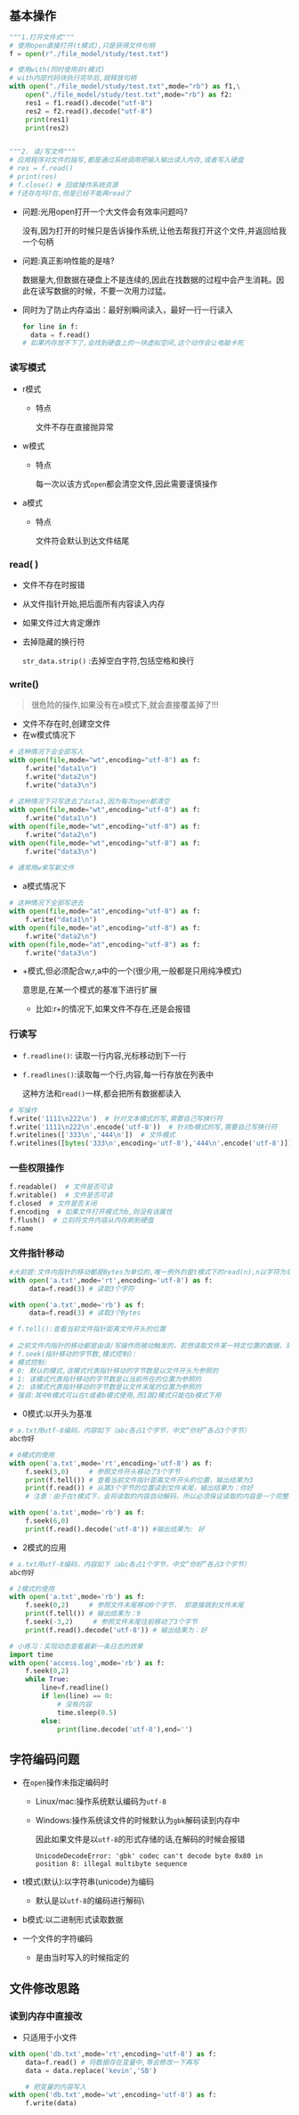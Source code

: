 ## 基本操作

```python
"""1.打开文件式"""
# 使用open直接打开(t模式),只是获得文件句柄
f = open(r"./file_model/study/test.txt")

# 使用with(同时使用非t模式)
# with内部代码块执行完毕后,就释放句柄
with open("./file_model/study/test.txt",mode="rb") as f1,\
    open("./file_model/study/test.txt",mode="rb") as f2:
    res1 = f1.read().decode("utf-8")
    res2 = f2.read().decode("utf-8")
    print(res1)
    print(res2)


"""2. 读/写文件"""
# 应用程序对文件的独写,都是通过系统调用把输入输出读入内存,或者写入硬盘
# res = f.read()
# print(res)
# f.close() # 回收操作系统资源
# f还存在吗?在,但是已经不能再read了

```

+ 问题:光用open打开一个大文件会有效率问题吗?

  没有,因为打开的时候只是告诉操作系统,让他去帮我打开这个文件,并返回给我一个句柄

+ 问题:真正影响性能的是啥?

  数据量大,但数据在硬盘上不是连续的,因此在找数据的过程中会产生消耗。因此在读写数据的时候，不要一次用力过猛。

+ 同时为了防止内存溢出：最好别瞬间读入，最好一行一行读入

  ```python
  for line in f:
  	data = f.read()
  # 如果内存放不下了,会找到硬盘上的一块虚拟空间,这个动作会让电脑卡死
  ```

### 读写模式

+ r模式

  + 特点

    文件不存在直接抛异常

+ w模式

  + 特点

    每一次以该方式`open`都会清空文件,因此需要谨慎操作

+ a模式

  + 特点

    文件符会默认到达文件结尾

### read( )

+ 文件不存在时报错

+ 从文件指针开始,把后面所有内容读入内存
  
+ 如果文件过大肯定爆炸
  
+ 去掉隐藏的换行符

  `str_data.strip()` :去掉空白字符,包括空格和换行

### write()

> 很危险的操作,如果没有在a模式下,就会直接覆盖掉了!!!

+ 文件不存在时,创建空文件
+ 在w模式情况下

```python
# 这种情况下会全部写入
with open(file,mode="wt",encoding="utf-8") as f:
    f.write("data1\n")
	f.write("data2\n")
	f.write("data3\n")
    
# 这种情况下只写进去了data3,因为每次open都清空
with open(file,mode="wt",encoding="utf-8") as f:
    f.write("data1\n")
with open(file,mode="wt",encoding="utf-8") as f:
	f.write("data2\n")
with open(file,mode="wt",encoding="utf-8") as f:
	f.write("data3\n")
   
# 通常用w来写新文件
```

+ a模式情况下

```python
# 这种情况下全部写进去
with open(file,mode="at",encoding="utf-8") as f:
    f.write("data1\n")
with open(file,mode="at",encoding="utf-8") as f:
	f.write("data2\n")
with open(file,mode="at",encoding="utf-8") as f:
	f.write("data3\n")
```

+ +模式,但必须配合w,r,a中的一个(很少用,一般都是只用纯净模式)

  意思是,在某一个模式的基准下进行扩展

  + 比如:r+的情况下,如果文件不存在,还是会报错



### 行读写

+ `f.readline()`: 读取一行内容,光标移动到下一行

+ `f.readlines()`:读取每一个行,内容,每一行存放在列表中

  这种方法和`read()`一样,都会把所有数据都读入

```python
# 写操作
f.write('1111\n222\n')  # 针对文本模式的写,需要自己写换行符
f.write('1111\n222\n'.encode('utf-8'))  # 针对b模式的写,需要自己写换行符
f.writelines(['333\n','444\n'])  # 文件模式
f.writelines([bytes('333\n',encoding='utf-8'),'444\n'.encode('utf-8')]) #b模式
```

### 一些权限操作

```python
f.readable()  # 文件是否可读
f.writable()  # 文件是否可读
f.closed  # 文件是否关闭
f.encoding  # 如果文件打开模式为b,则没有该属性
f.flush()  # 立刻将文件内容从内存刷到硬盘
f.name
```

### 文件指针移动

```python
#大前提:文件内指针的移动都是Bytes为单位的,唯一例外的是t模式下的read(n),n以字符为单位
with open('a.txt',mode='rt',encoding='utf-8') as f:
     data=f.read(3) # 读取3个字符

with open('a.txt',mode='rb') as f:
     data=f.read(3) # 读取3个Bytes

# f.tell():查看当前文件指针距离文件开头的位置
        
# 之前文件内指针的移动都是由读/写操作而被动触发的，若想读取文件某一特定位置的数据，则则需要用f.seek方法主动控制文件内指针的移动，详细用法如下：
# f.seek(指针移动的字节数,模式控制): 
# 模式控制:
# 0: 默认的模式,该模式代表指针移动的字节数是以文件开头为参照的
# 1: 该模式代表指针移动的字节数是以当前所在的位置为参照的
# 2: 该模式代表指针移动的字节数是以文件末尾的位置为参照的
# 强调:其中0模式可以在t或者b模式使用,而1跟2模式只能在b模式下用
```

+ 0模式:以开头为基准

```python
# a.txt用utf-8编码，内容如下（abc各占1个字节，中文“你好”各占3个字节）
abc你好

# 0模式的使用
with open('a.txt',mode='rt',encoding='utf-8') as f:
    f.seek(3,0)     # 参照文件开头移动了3个字节
    print(f.tell()) # 查看当前文件指针距离文件开头的位置，输出结果为3
    print(f.read()) # 从第3个字节的位置读到文件末尾，输出结果为：你好
    # 注意：由于在t模式下，会将读取的内容自动解码，所以必须保证读取的内容是一个完整中文数据，否则解码失败

with open('a.txt',mode='rb') as f:
    f.seek(6,0)
    print(f.read().decode('utf-8')) #输出结果为: 好
```

+ 2模式的应用

```python
# a.txt用utf-8编码，内容如下（abc各占1个字节，中文“你好”各占3个字节）
abc你好

# 2模式的使用
with open('a.txt',mode='rb') as f:
    f.seek(0,2)     # 参照文件末尾移动0个字节， 即直接跳到文件末尾
    print(f.tell()) # 输出结果为：9
    f.seek(-3,2)     # 参照文件末尾往前移动了3个字节
    print(f.read().decode('utf-8')) # 输出结果为：好

# 小练习：实现动态查看最新一条日志的效果
import time
with open('access.log',mode='rb') as f:
    f.seek(0,2)
    while True:
        line=f.readline()
        if len(line) == 0:
            # 没有内容
            time.sleep(0.5)
        else:
            print(line.decode('utf-8'),end='')
```

## 字符编码问题

+ 在`open`操作未指定编码时

  + Linux/mac:操作系统默认编码为`utf-8`

  + Windows:操作系统读文件的时候默认为`gbk`解码读到内存中

    因此如果文件是以`utf-8`的形式存储的话,在解码的时候会报错

    `UnicodeDecodeError: 'gbk' codec can't decode byte 0x80 in position 8: illegal multibyte sequence`

+ t模式(默认):以字符串(unicode)为编码

  + 默认是以`utf-8`的编码进行解码\

+ b模式:以二进制形式读取数据

+ 一个文件的字符编码

  + 是由当时写入的时候指定的




## 文件修改思路

### 读到内存中直接改

+ 只适用于小文件

```python
with open('db.txt',mode='rt',encoding='utf-8') as f:
    data=f.read() # 将数据存在变量中,等会修改一下再写
   	data = data.replace('kevin','SB')

    # 把变量的内容写入
with open('db.txt',mode='wt',encoding='utf-8') as f:
    f.write(data)
```